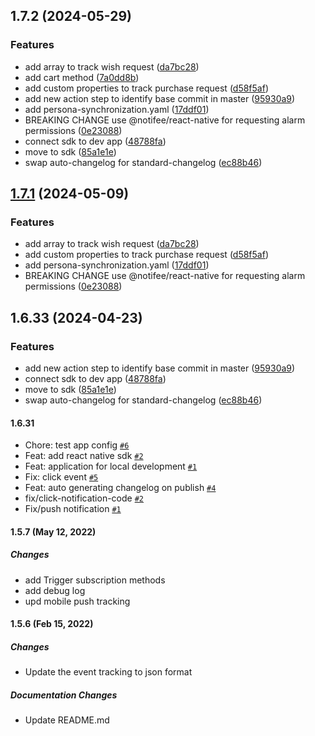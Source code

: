 ## 1.7.2 (2024-05-29)


### Features

* add array to track wish request ([da7bc28](https://github.com/rees46/mobile/commit/da7bc284bcb48e2d7deb09718618587aba0e5deb))
* add cart method ([7a0dd8b](https://github.com/rees46/mobile/commit/7a0dd8b65232155d8184c938e5e1977e5a4a8621))
* add custom properties to track purchase request ([d58f5af](https://github.com/rees46/mobile/commit/d58f5af7dac7599e08946cd57d12144d8f78ebed))
* add new action step to identify base commit in master ([95930a9](https://github.com/rees46/mobile/commit/95930a98b1e13456a84c5fb2531a5f5bbfc66365))
* add persona-synchronization.yaml ([17ddf01](https://github.com/rees46/mobile/commit/17ddf01a79b79cebf898cd7d68c2cc5949b3840f))
* BREAKING CHANGE use @notifee/react-native for requesting alarm permissions ([0e23088](https://github.com/rees46/mobile/commit/0e23088394e050aea1847206e3b372c8cd16c23b))
* connect sdk to dev app ([48788fa](https://github.com/rees46/mobile/commit/48788fa9b393207266e55d62ee3f3cfb8954b525))
* move to sdk ([85a1e1e](https://github.com/rees46/mobile/commit/85a1e1e6aa64d0ae962a5daa1c6eeab6af5fb1fe))
* swap auto-changelog for standard-changelog ([ec88b46](https://github.com/rees46/mobile/commit/ec88b46a239c11e8e889eef34d9cee4e92243ac4))



## [1.7.1](https://github.com/rees46/mobile/compare/v1.6.33...v1.7.1) (2024-05-09)


### Features

* add array to track wish request ([da7bc28](https://github.com/rees46/mobile/commit/da7bc284bcb48e2d7deb09718618587aba0e5deb))
* add custom properties to track purchase request ([d58f5af](https://github.com/rees46/mobile/commit/d58f5af7dac7599e08946cd57d12144d8f78ebed))
* add persona-synchronization.yaml ([17ddf01](https://github.com/rees46/mobile/commit/17ddf01a79b79cebf898cd7d68c2cc5949b3840f))
* BREAKING CHANGE use @notifee/react-native for requesting alarm permissions ([0e23088](https://github.com/rees46/mobile/commit/0e23088394e050aea1847206e3b372c8cd16c23b))



## 1.6.33 (2024-04-23)


### Features

* add new action step to identify base commit in master ([95930a9](https://github.com/Rees46/react-native-sdk/commit/95930a98b1e13456a84c5fb2531a5f5bbfc66365))
* connect sdk to dev app ([48788fa](https://github.com/Rees46/react-native-sdk/commit/48788fa9b393207266e55d62ee3f3cfb8954b525))
* move to sdk ([85a1e1e](https://github.com/Rees46/react-native-sdk/commit/85a1e1e6aa64d0ae962a5daa1c6eeab6af5fb1fe))
* swap auto-changelog for standard-changelog ([ec88b46](https://github.com/Rees46/react-native-sdk/commit/ec88b46a239c11e8e889eef34d9cee4e92243ac4))

#### 1.6.31

- Chore: test app config [`#6`](https://github.com/rees46/mobile/pull/6)
- Feat: add react native sdk [`#2`](https://github.com/rees46/mobile/pull/2)
- Feat: application for local development [`#1`](https://github.com/rees46/mobile/pull/1)
- Fix: click event [`#5`](https://github.com/rees46/mobile/pull/5)
- Feat: auto generating changelog on publish [`#4`](https://github.com/rees46/mobile/pull/4)
- fix/click-notification-code [`#2`](https://github.com/rees46/mobile/pull/2)
- Fix/push notification [`#1`](https://github.com/rees46/mobile/pull/1)

<!-- auto-changelog-above -->
#### 1.5.7 (May 12, 2022)
##### Changes
* add Trigger subscription methods
* add debug log
* upd mobile push tracking

#### 1.5.6 (Feb 15, 2022)
##### Changes

* Update the event tracking to json format

##### Documentation Changes

* Update README.md
